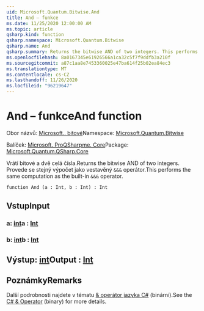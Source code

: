 ```yaml
---
uid: Microsoft.Quantum.Bitwise.And
title: And – funkce
ms.date: 11/25/2020 12:00:00 AM
ms.topic: article
qsharp.kind: function
qsharp.namespace: Microsoft.Quantum.Bitwise
qsharp.name: And
qsharp.summary: Returns the bitwise AND of two integers. This performs the same computation as the built-in `&&&` operator.
ms.openlocfilehash: 8a0167345e61926566a1ca32c5f7f9ddfb3a210f
ms.sourcegitcommit: a87c1aa8e7453360025e47ba614f25b02ea84ec3
ms.translationtype: MT
ms.contentlocale: cs-CZ
ms.lasthandoff: 11/26/2020
ms.locfileid: "96219647"
---
```

# <a name="and-function"></a><span data-ttu-id="ac8e5-102">And – funkce</span><span class="sxs-lookup"><span data-stu-id="ac8e5-102">And function</span></span>

<span data-ttu-id="ac8e5-103">Obor názvů: [Microsoft.. bitové](xref:Microsoft.Quantum.Bitwise)</span><span class="sxs-lookup"><span data-stu-id="ac8e5-103">Namespace: [Microsoft.Quantum.Bitwise](xref:Microsoft.Quantum.Bitwise)</span></span>

<span data-ttu-id="ac8e5-104">Balíček: [Microsoft. ProQSharpme. Core](https://nuget.org/packages/Microsoft.Quantum.QSharp.Core)</span><span class="sxs-lookup"><span data-stu-id="ac8e5-104">Package: [Microsoft.Quantum.QSharp.Core](https://nuget.org/packages/Microsoft.Quantum.QSharp.Core)</span></span>


<span data-ttu-id="ac8e5-105">Vrátí bitové a dvě celá čísla.</span><span class="sxs-lookup"><span data-stu-id="ac8e5-105">Returns the bitwise AND of two integers.</span></span>
<span data-ttu-id="ac8e5-106">Provede se stejný výpočet jako vestavěný `&&&` operátor.</span><span class="sxs-lookup"><span data-stu-id="ac8e5-106">This performs the same computation as the built-in `&&&` operator.</span></span>

```qsharp
function And (a : Int, b : Int) : Int
```


## <a name="input"></a><span data-ttu-id="ac8e5-107">Vstup</span><span class="sxs-lookup"><span data-stu-id="ac8e5-107">Input</span></span>

### <a name="a--int"></a><span data-ttu-id="ac8e5-108">a: [int](xref:microsoft.quantum.lang-ref.int)</span><span class="sxs-lookup"><span data-stu-id="ac8e5-108">a : [Int](xref:microsoft.quantum.lang-ref.int)</span></span>




### <a name="b--int"></a><span data-ttu-id="ac8e5-109">b: [int](xref:microsoft.quantum.lang-ref.int)</span><span class="sxs-lookup"><span data-stu-id="ac8e5-109">b : [Int](xref:microsoft.quantum.lang-ref.int)</span></span>





## <a name="output--int"></a><span data-ttu-id="ac8e5-110">Výstup: [int](xref:microsoft.quantum.lang-ref.int)</span><span class="sxs-lookup"><span data-stu-id="ac8e5-110">Output : [Int](xref:microsoft.quantum.lang-ref.int)</span></span>



## <a name="remarks"></a><span data-ttu-id="ac8e5-111">Poznámky</span><span class="sxs-lookup"><span data-stu-id="ac8e5-111">Remarks</span></span>

<span data-ttu-id="ac8e5-112">Další podrobnosti najdete v tématu [ &amp; operátor jazyka C#](https://docs.microsoft.com/dotnet/csharp/language-reference/operators/and-operator) (binární).</span><span class="sxs-lookup"><span data-stu-id="ac8e5-112">See the [C# &amp; Operator](https://docs.microsoft.com/dotnet/csharp/language-reference/operators/and-operator) (binary) for more details.</span></span>